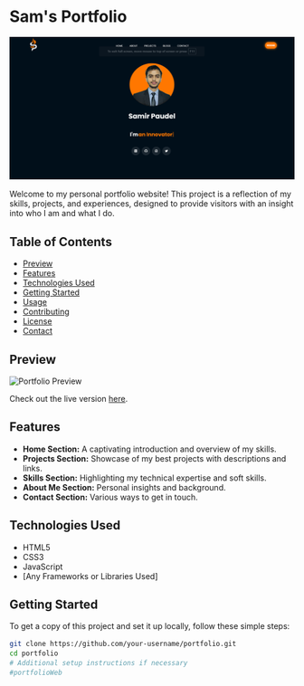 # Sam's Portfolio

![Portfolio Preview](assets/pcpreview.jpg)

Welcome to my personal portfolio website! This project is a reflection of my skills, projects, and experiences, designed to provide visitors with an insight into who I am and what I do.

## Table of Contents
- [Preview](#preview)
- [Features](#features)
- [Technologies Used](#technologies-used)
- [Getting Started](#getting-started)
- [Usage](#usage)
- [Contributing](#contributing)
- [License](#license)
- [Contact](#contact)

## Preview
![Portfolio Preview](link-to-full-screenshot)

Check out the live version [here](link-to-live-website).

## Features
- **Home Section:** A captivating introduction and overview of my skills.
- **Projects Section:** Showcase of my best projects with descriptions and links.
- **Skills Section:** Highlighting my technical expertise and soft skills.
- **About Me Section:** Personal insights and background.
- **Contact Section:** Various ways to get in touch.

## Technologies Used
- HTML5
- CSS3
- JavaScript
- [Any Frameworks or Libraries Used]

## Getting Started
To get a copy of this project and set it up locally, follow these simple steps:

```bash
git clone https://github.com/your-username/portfolio.git
cd portfolio
# Additional setup instructions if necessary
#portfolioWeb

